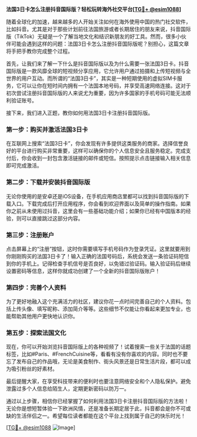 **法国3日卡怎么注册抖音国际版？轻松玩转海外社交平台[[TG💪+ @esim1088](https://t.me/s/esim1088)]**

随着全球化的加速，越来越多的人开始关注如何在海外使用中国的热门社交软件，比如抖音。尤其是对于那些计划前往法国旅游或者长期居住的朋友来说，抖音国际版（TikTok）无疑是一个了解当地文化和结识新朋友的好工具。然而，很多小伙伴可能会遇到这样的问题：法国3日卡怎么注册抖音国际版呢？别担心，这篇文章将手把手教你完成整个过程。

首先，让我们来了解一下什么是抖音国际版以及为什么需要一张法国3日卡。抖音国际版是一款风靡全球的短视频分享应用，它允许用户通过拍摄和上传短视频与全世界的用户互动。而所谓的“法国3日卡”，其实是一种短期使用的虚拟SIM卡服务，它可以让你在短时间内拥有一个法国本地号码，并享受高速网络连接。这对于初次尝试注册抖音国际版的人来说尤为重要，因为许多国家的手机号码可能无法顺利验证账号。

接下来，我们进入正题，教你如何用法国3日卡注册抖音国际版。

### 第一步：购买并激活法国3日卡

在互联网上搜索“法国3日卡”，你会发现有许多提供这类服务的商家。选择信誉良好的平台进行购买非常重要，这样可以确保你的个人信息安全且服务稳定。完成支付后，你会收到一封包含激活链接的邮件或短信。按照提示点击链接输入相关信息即可完成激活。

### 第二步：下载并安装抖音国际版

无论你使用的是安卓还是iOS设备，在手机应用商店里都可以找到抖音国际版的下载入口。下载完成后打开应用程序，你会看到欢迎界面以及简单的操作指南。如果你之前从未使用过抖音，这里会有一些基础功能介绍；如果你已经有中国版本的经验，则可以直接跳过这部分内容。

### 第三步：注册账户

点击屏幕上的“注册”按钮，这时你需要填写手机号码作为登录凭证。这里就要用到你刚刚购买的法国3日卡了！输入正确的法国号码后，系统会发送一条验证码短信到你的手机上。记得检查手机信号是否良好，以免错过验证码。输入验证码后继续设置密码等信息，这样你就成功创建了一个全新的抖音国际版账户！

### 第四步：完善个人资料

为了更好地融入这个充满活力的社区，建议你花一点时间完善自己的个人资料。包括上传头像、填写昵称、添加简介等等。这些细节不仅能让你看起来更加专业，也能帮助其他用户更快地认识你。

### 第五步：探索法国文化

现在，你可以开始浏览抖音国际版上的各种视频了！试着搜索一些关于法国的话题标签，比如#Paris、#FrenchCuisine等，看看有没有你喜欢的内容。同时也不要忘了发布自己的作品哦，无论是美食制作、街头风景还是日常生活片段，都可以成为吸引粉丝的好素材。

最后提醒大家，在享受科技带来的便利时也要注意网络安全和个人隐私保护。避免泄露过多个人信息给陌生人，定期更新密码以防万一。

通过以上步骤，相信你已经掌握了如何利用法国3日卡注册抖音国际版的方法啦！无论你是想短暂体验一下欧洲风情，还是准备长期定居于此，抖音都会是你不可或缺的生活伴侣之一。希望每位读者都能在这个平台上找到属于自己的快乐时光！

[[TG💪+ @esim1088](https://t.me/s/esim1088) ![Image](https://i.postimg.cc/4NQfJmqS/Snipaste-2025-05-13-00-14-12.png)]